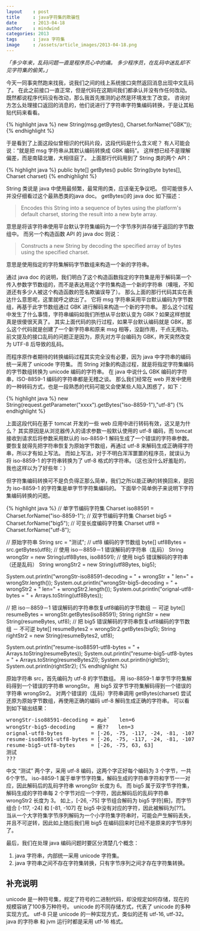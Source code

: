 ```yaml
---
layout    : post
title     : java字符集的欺骗性
date      : 2013-04-18
author    : mindwind
categories: 2013
tags      : java 字符集
image     : /assets/article_images/2013-04-18.png
---
```



_「多少年来，乱码问题一直是程序员心中的痛。
多少程序员，在乱码中迷乱却不见字符集的偷笑。」_


今天一同事突然跑来找我，说我们之间的线上系统接口突然返回消息出现中文乱码了。 在此之前接口一直正常，但是代码在这期间我们都承认并没有作任何改动。 既然都说程序代码没有改动，那么我首先推测的必然是环境发生了改变。 咨询对方怎么处理接口返回的消息的，他们说进行了字符串字符集编码转换，于是让其粘贴代码来看看。

{% highlight java %}
new String(msg.getBytes(), Charset.forName("GBK"));
{% endhighlight %}


于是看到了上面这段似曾相识的代码片段，这段代码是什么含义呢？ 有人可能会说：“就是把 msg 字符串从其默认编码转换成 GBK 编码”。 这样想已经不是理解偏差，而是南辕北辙，大相径庭了。
上面那行代码用到了 String 类的两个 API：

{% highlight java %}
public byte[] getBytes()
public String(byte bytes[], Charset charset)
{% endhighlight %}

String 类说是 java 中使用最频繁，最常用的类，应该毫无争议吧。
但可能很多人并没仔细看过这个最熟悉类的java doc。 getBytes()的 java doc 如下描述：

  > Encodes this String into a sequence of bytes using the platform's default
  > charset, storing the result into a new byte array.

意思是将该字符串使用平台默认字符集编码为一个字节序列并存储于返回的字节数组中。
而另一个构造函数 API 的 java doc 则说：

  > Constructs a new String by decoding the specified array of bytes
  > using the specified charset.

意思是使用指定的字符集解码字节数组来构造一个新的字符串。

通过 java doc 的说明，我们明白了这个构造函数指定的字符集是用于解码第一个传入参数字节数组的，而不是表达用这个字符集构造一个新的字符串（噢哦，不知道还有多少人被这个构造函数的签名欺骗误导了）。 那么上面的那行代码其实在表达什么意思呢，这里就呼之欲出了。 它将 msg 字符串采用平台默认编码为字节数组，再基于此字节数组通过 GBK 进行解码来构造一个新的字符串。 那么这个过程中发生了什么事情，字符串编码如我们所想从平台默认变为 GBK？如果这样想就真是很傻很天真了。 其实上面代码的执行过程，如果平台默认编码就是 GBK，那么这个代码就是创建了一个新字符串和原来 msg 相等，没副作用，干点无用功。 前文提及的接口乱码的问题正是因为，原先对方平台编码为 GBK，昨天突然改变为 UTF-8 后导致的乱码。

而程序原作者期待的转换编码过程其实完全没有必要，因为 java 中字符串的编码统一采用了 unicode 字符集。 而 String 对象的构造过程，就是将指定字符集编码的字节数组转换为 unicode 编码的字符串。 在 java 中说什么 GBK 编码的字符串，ISO-8859-1 编码的字符串都是无稽之谈。 那么我们经常在 web 开发中使用的一种转码方式，也是一段熟悉的代码可能又会使某些人陷入困惑了，如下：

{% highlight java %}
new String(request.getParameter("xxxx").getBytes("iso-8859-1"),"utf-8")
{% endhighlight %}

上面这段代码在基于 tomcat 开发的一些 web 应用中进行转码有效，这又是为什么？ 其实原因是从浏览器传入的请求参数一般默认使用的 utf-8 编码，而 tomcat 接收到请求后将参数采用默认的 iso-8859-1 解码生成了一个错误的字符串参数。 要恢复就得先把字符串恢复为原始字节数组，再通过 utf-8 来解码生成正确得字符串，所以才有如上写法。 而如上写法，对于不明白浑浑噩噩的程序员，就误认为将 iso-8859-1 的字符串转换为了 utf-8 格式的字符串。（这也没什么好羞耻的，我也这样以为了好些年：）

但字符集编码转换可不是负负得正那么简单，我们之所以能正确的转换回来，是因为 iso-8859-1 的字符集是单字节字符集编码的。 下面举个简单例子来说明下字符集编码转换的问题。

{% highlight java %}
// 单字节编码字符集
Charset iso88591 = Charset.forName("iso-8859-1");
// 双字节编码字符集
Charset big5 = Charset.forName("big5");
// 可变长度编码字符集
Charset utf8 = Charset.forName("utf-8");

// 原始字符串
String src = "测试";
// utf8 编码的字节数组
byte[] utf8Bytes = src.getBytes(utf8);
// 使用 iso－8859－1 错误解码的字符串（乱码）
String wrongStr = new String(utf8Bytes, iso88591);
// 使用 big5 错误解码的字符串（还是乱码）
String wrongStr2 = new String(utf8Bytes, big5);

System.out.println("wrongStr-iso88591-decoding = " + wrongStr + "    len=" + wrongStr.length());
System.out.println("wrongStr-big5-decoding     = " + wrongStr2 + "   len=" + wrongStr2.length());
System.out.println("orignal-utf8-bytes         = " + Arrays.toString(utf8Bytes));


// 把 iso－8859－1 错误解码的字符串恢复utf8编码的字节数组 － 可逆
byte[] resumeBytes = wrongStr.getBytes(iso88591);
String rightStr = new String(resumeBytes, utf8);
// 把 big5 错误解码的字符串恢复utf8编码的字节数组 － 不可逆
byte[] resumeBytes2 = wrongStr2.getBytes(big5);
String rightStr2 = new String(resumeBytes2, utf8);

System.out.println("resume-iso88591-utf8-bytes = " + Arrays.toString(resumeBytes));
System.out.println("resume-big5-utf8-bytes     = " + Arrays.toString(resumeBytes2));
System.out.println(rightStr);
System.out.println(rightStr2);
{% endhighlight %}

原始字符串 src，首先编码为 utf-8 的字节数组。 用 iso-8859-1 单字节字符集解码得到一个错误的字符串 wrongStr。 用 big5 双字节字符集解码得到一个错误的字符串 wrongStr2。 对两个错误的（乱码）字符串调用 getBytes(charset) 尝试还原为原始字节数组，再使用正确的编码 utf-8 解码生成正确的字符串。 可以看到如下输出结果：

<pre>
wrongStr-iso88591-decoding = æµè¯   len=6
wrongStr-big5-decoding     = 瘚??   len=3
orignal-utf8-bytes         = [-26, -75, -117, -24, -81, -107]
resume-iso88591-utf8-bytes = [-26, -75, -117, -24, -81, -107]
resume-big5-utf8-bytes     = [-26, -75, 63, 63]
测试
???
</pre>

中文 “测试” 两个字，采用 utf-8 编码，这两个字正好每个编码为 3 个字节，一共6个字节。 iso-8859-1 属于单字节字符集，解码生成的字符串字符和字节一一对应，因此解码后的乱码字符串 wrongStr 长度为 6。 而 big5 属于双字节字符集，解码生成的字符串每 2 个字节对应一个字符，因此解码后的乱码字符串 wrongStr2 长度为 3。 如上，[-26, -75] 字节组合解码为 big5 字符[瘚]，而字节组合 [-117, -24] 和 [-81, -107] 在 big5 中没有对应的字符，因此被解码为[??]。 当从一个大字符集字节序列解码为一个小字符集字符串时，可能会产生解码丢失，并且不可逆转，因此如上随后我们用 big5 在编码回来时已经不是原来的字节序列了。

最后，我们在处理 java 编码问题时要区分清楚几个概念：

  1. java 字符串，内部统一采用 unicode 字符集。
  2. java 字符串之间不存在字符集转换，只有字节序列之间才存在字符集转换。


## 补充说明
unicode 是一种符号集，规定了符号的二进制代码，却没规定如何存储，现在的规模容纳了100多万种符号。 unicode 的不同存储方式，代表了 unicode 的多种实现方式。 utf-8 只是 unicode 的一种实现方式，类似的还有 utf-16, utf-32。 java 的字符串 和 jvm 运行时都是采用 utf-16 格式。
